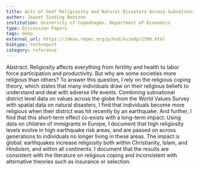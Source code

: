 ```yaml
---
title: Acts of God? Religiosity and Natural Disasters Across Subnational World Districts
author: Jeanet Sinding Bentzen
institution: University of Copenhagen. Department of Economics
type: Discussion Papers
tags: deep
external_url: https://ideas.repec.org/p/kud/kuiedp/1506.html
bibtype: techreport
category: reference
---
```

Abstract: Religiosity affects everything from fertility and health to labor force participation and productivity. But why are some societies more religious than others? To answer this question, I rely on the religious coping theory, which states that many individuals draw on their religious beliefs to understand and deal with adverse life events. Combining subnational district level data on values across the globe from the World Values Survey with spatial data on natural disasters, I find that individuals become more religious when their district was hit recently by an earthquake. And further, I find that this short-term effect co-exists with a long-term impact: Using data on children of immigrants in Europe, I document that high religiosity levels evolve in high earthquake risk areas, and are passed on across generations to individuals no longer living in these areas. The impact is global: earthquakes increase religiosity both within Christianity, Islam, and Hinduism, and within all continents. I document that the results are consistent with the literature on religious coping and inconsistent with alternative theories such as insurance or selection.
